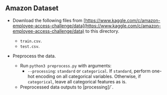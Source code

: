 Amazon Dataset
---
* Download the following files from [https://www.kaggle.com/c/amazon-employee-access-challenge/data](https://www.kaggle.com/c/amazon-employee-access-challenge/data) to this directory.
    * `train.csv`.
    * `test.csv`.

* Preprocess the data.
    * Run `python3 preprocess.py` with arguments:
    	* `--processing`: `standard` or `categorical`. If `standard`, perform one-hot encoding on all categorical variables. Otherwise, if `categorical`, leave all categorical features as is.
    * Preprocessed data outputs to [processing]/`.
